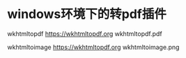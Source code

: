 # windows环境下的转pdf插件

wkhtmltopdf https://wkhtmltopdf.org wkhtmltopdf.pdf

wkhtmltoimage https://wkhtmltopdf.org wkhtmltoimage.png